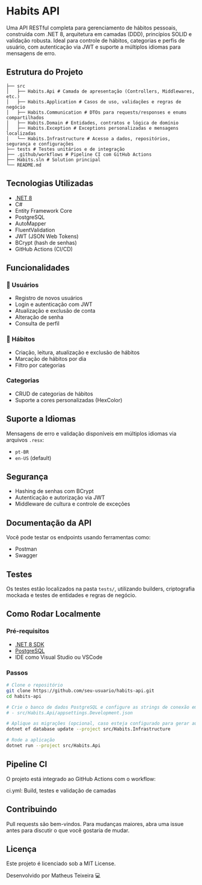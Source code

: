 # Habits API

Uma API RESTful completa para gerenciamento de hábitos pessoais, construída com .NET 8, arquitetura em camadas (DDD), princípios SOLID e validação robusta. Ideal para controle de hábitos, categorias e perfis de usuário, com autenticação via JWT e suporte a múltiplos idiomas para mensagens de erro.

## Estrutura do Projeto
```
├── src
│   ├── Habits.Api # Camada de apresentação (Controllers, Middlewares, etc.)
│   ├── Habits.Application # Casos de uso, validações e regras de negócio
│   ├── Habits.Communication # DTOs para requests/responses e enums compartilhados
│   ├── Habits.Domain # Entidades, contratos e lógica de domínio
│   ├── Habits.Exception # Exceptions personalizadas e mensagens localizadas
│   └── Habits.Infrastructure # Acesso a dados, repositórios, segurança e configurações
├── tests # Testes unitários e de integração
├── .github/workflows # Pipeline CI com GitHub Actions
├── Habits.sln # Solution principal
└── README.md
```

## Tecnologias Utilizadas

- [.NET 8](https://learn.microsoft.com/dotnet)
- C#
- Entity Framework Core
- PostgreSQL
- AutoMapper
- FluentValidation
- JWT (JSON Web Tokens)
- BCrypt (hash de senhas)
- GitHub Actions (CI/CD)

## Funcionalidades

### 🧑 Usuários
- Registro de novos usuários
- Login e autenticação com JWT
- Atualização e exclusão de conta
- Alteração de senha
- Consulta de perfil

### 📆 Hábitos
- Criação, leitura, atualização e exclusão de hábitos
- Marcação de hábitos por dia
- Filtro por categorias

### Categorias
- CRUD de categorias de hábitos
- Suporte a cores personalizadas (HexColor)

## Suporte a Idiomas

Mensagens de erro e validação disponíveis em múltiplos idiomas via arquivos `.resx`:
- `pt-BR`
- `en-US` (default)

## Segurança

- Hashing de senhas com BCrypt
- Autenticação e autorização via JWT
- Middleware de cultura e controle de exceções

## Documentação da API

Você pode testar os endpoints usando ferramentas como:
- Postman
- Swagger

## Testes

Os testes estão localizados na pasta `tests/`, utilizando builders, criptografia mockada e testes de entidades e regras de negócio.

## Como Rodar Localmente

### Pré-requisitos

- [.NET 8 SDK](https://dotnet.microsoft.com/en-us/download)
- [PostgreSQL](https://www.postgresql.org/)
- IDE como Visual Studio ou VSCode

### Passos

```bash
# Clone o repositório
git clone https://github.com/seu-usuario/habits-api.git
cd habits-api

# Crie o banco de dados PostgreSQL e configure as strings de conexão em:
# - src/Habits.Api/appsettings.Development.json

# Aplique as migrações (opcional, caso esteja configurado para gerar automaticamente)
dotnet ef database update --project src/Habits.Infrastructure

# Rode a aplicação
dotnet run --project src/Habits.Api
```

## Pipeline CI
O projeto está integrado ao GitHub Actions com o workflow:

ci.yml: Build, testes e validação de camadas

## Contribuindo
Pull requests são bem-vindos. Para mudanças maiores, abra uma issue antes para discutir o que você gostaria de mudar.

## Licença
Este projeto é licenciado sob a MIT License.

Desenvolvido por Matheus Teixeira 💻
